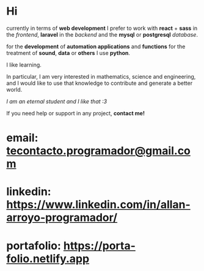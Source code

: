 # Hi

currently in terms of **web development** I prefer to work with **react** + **sass** in the _frontend_, **laravel** in the _backend_ and the **mysql** or **postgresql** _database_.

for the **development** of **automation applications** and **functions** for the treatment of **sound**, **data** or **others** I use **python**.

I like learning.

In particular, I am very interested in mathematics, science and engineering, and I would like to use that knowledge to contribute and generate a better world.

_I am an eternal student and I like that :3_


If you need help or support in any project, **contact me!**

  #  email: tecontacto.programador@gmail.com
  #  linkedin: https://www.linkedin.com/in/allan-arroyo-programador/
  #  portafolio: https://porta-folio.netlify.app







